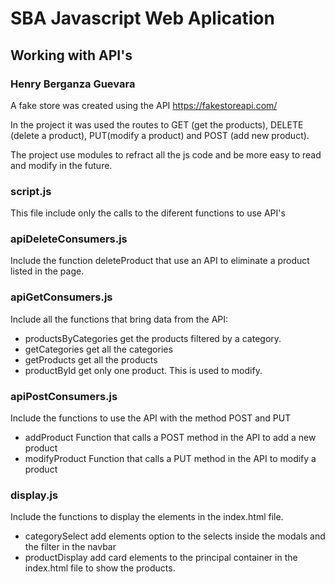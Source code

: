 # SBA Javascript Web Aplication
## Working with API's
### Henry Berganza Guevara

A fake store was created using the API https://fakestoreapi.com/

In the project it was used the routes to GET (get the products), DELETE (delete a product), PUT(modify a product) and POST (add new product).

The project use modules to refract all the js code and be more easy to read and modify in the future.

### script.js
This file include only the calls to the diferent functions to use API's 

### apiDeleteConsumers.js
Include the function deleteProduct that use an API to eliminate a product listed in the page.

### apiGetConsumers.js
Include all the functions that bring data from the API:
- productsByCategories  get the products filtered by a category.
- getCategories get all the categories
- getProducts get all the products
- productById get only one product.  This is used to modify.

### apiPostConsumers.js
Include the functions to use the API with the method POST and PUT
- addProduct  Function that calls a POST method in the API to add a new product
- modifyProduct Function that calls a PUT method in the API to modify a product

### display.js
Include the functions to display the elements in the index.html file.
- categorySelect  add elements option to the selects inside the modals and the filter in the navbar
- productDisplay add card elements to the principal container in the index.html file to show the products.
